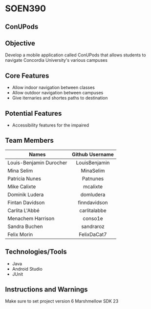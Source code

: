 # SOEN390

## ConUPods

## Objective

Develop a mobile application called ConUPods that allows students to navigate Concordia University's various campuses

## Core Features

* Allow indoor navigation between classes
* Allow outdoor navigation between campuses
* Give iternaries and shortes paths to destination

## Potential Features

* Accessibility features for the impaired

## Team Members

| Names                     | Github Username   	| 
| -------------             | :-------------:       | 
| Louis-Benjamin Durocher   | LouisBenjamin			|
| Mina Selim       			| MinaSelim				|
| Patricia Nunes			| Patnunes				|
| Mike Calixte 				|mcalixte				|
| Dominik Ludera 			| domludera  			|
| Fintan Davidson         	| finndavidson  		|
| Carlita L'Abbé			|carlitalabbe			|
| Menachem Harrison         | conso1e               |   
| Sandra Buchen 			|	sandraroz			|	
| Felix Morin 			|	FelixDaCat7			|		


## Technologies/Tools

* Java
* Android Studio
* JUnit

## Instructions and Warnings
Make sure to set project version 6 Marshmellow SDK 23
